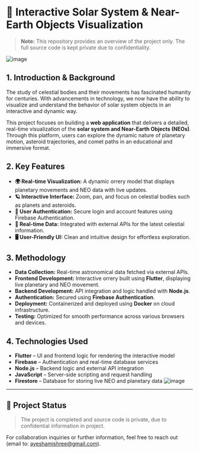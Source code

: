 # 🌌 Interactive Solar System & Near-Earth Objects Visualization

> **Note:** This repository provides an overview of the project only. The full source code is kept private due to confidentiality.

![image](https://github.com/user-attachments/assets/3db491fb-e806-4185-b3eb-b8b47b68c7fd)

## 1. Introduction & Background

The study of celestial bodies and their movements has fascinated humanity for centuries. With advancements in technology, we now have the ability to visualize and understand the behavior of solar system objects in an interactive and dynamic way.

This project focuses on building a **web application** that delivers a detailed, real-time visualization of the **solar system and Near-Earth Objects (NEOs)**. Through this platform, users can explore the dynamic nature of planetary motion, asteroid trajectories, and comet paths in an educational and immersive format.

## 2. Key Features

- **🌍 Real-time Visualization:** A dynamic orrery model that displays planetary movements and NEO data with live updates.
- **🪐 Interactive Interface:** Zoom, pan, and focus on celestial bodies such as planets and asteroids.
- **🔐 User Authentication:** Secure login and account features using Firebase Authentication.
- **📡 Real-time Data:** Integrated with external APIs for the latest celestial information.
- **🖥️ User-Friendly UI:** Clean and intuitive design for effortless exploration.

## 3. Methodology

- **Data Collection:** Real-time astronomical data fetched via external APIs.
- **Frontend Development:** Interactive orrery built using **Flutter**, displaying live planetary and NEO movement.
- **Backend Development:** API integration and logic handled with **Node.js**.
- **Authentication:** Secured using **Firebase Authentication**.
- **Deployment:** Containerized and deployed using **Docker** on cloud infrastructure.
- **Testing:** Optimized for smooth performance across various browsers and devices.

## 4. Technologies Used

- **Flutter** – UI and frontend logic for rendering the interactive model
- **Firebase** – Authentication and real-time database services
- **Node.js** – Backend logic and external API integration
- **JavaScript** – Server-side scripting and request handling
- **Firestore** – Database for storing live NEO and planetary data
![image](https://github.com/user-attachments/assets/af8244e7-31aa-4cba-80b6-72bb441ed6a0)

---

## 🚀 Project Status

> The project is completed and source code is private, due to confidential information in project.

For collaboration inquiries or further information, feel free to reach out (email to: ayeshamishree@gmail.com).

